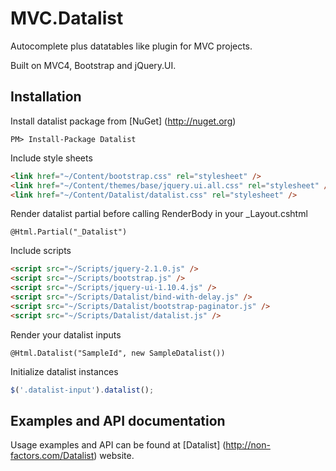 MVC.Datalist
============

Autocomplete plus datatables like plugin for MVC projects.

Built on MVC4, Bootstrap and jQuery.UI.

Installation
-
Install datalist package from [NuGet] (http://nuget.org)
```
PM> Install-Package Datalist
```
Include style sheets
```html
<link href="~/Content/bootstrap.css" rel="stylesheet" />
<link href="~/Content/themes/base/jquery.ui.all.css" rel="stylesheet" />
<link href="~/Content/Datalist/datalist.css" rel="stylesheet" />
```
Render datalist partial before calling RenderBody in your _Layout.cshtml
```cshtml
@Html.Partial("_Datalist")
```
Include scripts
```html
<script src="~/Scripts/jquery-2.1.0.js" />
<script src="~/Scripts/bootstrap.js" />
<script src="~/Scripts/jquery-ui-1.10.4.js" />
<script src="~/Scripts/Datalist/bind-with-delay.js" />
<script src="~/Scripts/Datalist/bootstrap-paginator.js" />
<script src="~/Scripts/Datalist/datalist.js" />
```
Render your datalist inputs
```
@Html.Datalist("SampleId", new SampleDatalist())
```
Initialize datalist instances
```js
$('.datalist-input').datalist();
```

Examples and API documentation
--
Usage examples and API can be found at [Datalist] (http://non-factors.com/Datalist) website.
